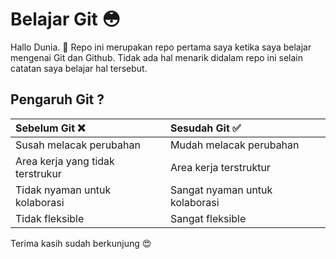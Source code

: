 # Belajar Git :flushed:
Hallo Dunia. :wave:
Repo ini merupakan repo pertama saya ketika saya belajar mengenai Git dan Github. Tidak ada hal menarik didalam repo ini selain catatan saya belajar hal tersebut.

## Pengaruh Git ?

| Sebelum Git :x:                   | Sesudah Git :white_check_mark:    |
| :---                              | :---                              |
| Susah melacak perubahan           | Mudah melacak perubahan           |
| Area kerja yang tidak terstrukur  | Area kerja terstruktur            |
| Tidak nyaman untuk kolaborasi     | Sangat nyaman untuk kolaborasi    |
| Tidak fleksible                   | Sangat fleksible                  |

Terima kasih sudah berkunjung :heart_eyes:
